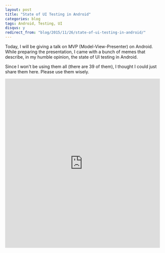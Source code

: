 ```yaml
---
layout: post
title: "State of UI Testing in Android"
categories: blog
tags: Android, Testing, UI
disqus: y
redirect_from: "blog/2015/11/26/state-of-ui-testing-in-android/"
---
```


Today, I will be giving a talk on MVP (Model-View-Presenter) on Android. While preparing the presentation, I came with a bunch of memes that describe, in my humble opinion, the state of UI testing in Android.

Since I won't be using them all (there are 39 of them), I thought I could just share them here. Please use them wisely.

<iframe class="imgur-album" width="100%" height="550" frameborder="0" src="http://imgur.com/a/kDMZ9/embed"></iframe>
